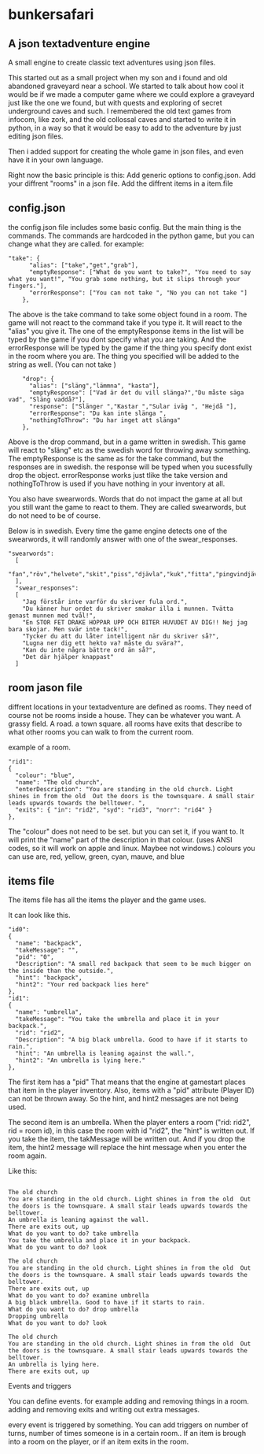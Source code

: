 # bunkersafari
## A json textadventure engine
A small engine to create classic text adventures using json files.

This started out as a small project when my son and i found and old
abandoned graveyard near a school. We started to talk about how cool
it would be if we made a computer game where we could explore a graveyard
just like the one we found, but with quests and exploring of secret underground
caves and such.
I remembered the old text games from infocom, like zork, and the old collossal caves
and started to write it in python, in a way so that it would be easy to
add to the adventure by just editing json files.

Then i added support for creating the whole game in json files, and even
have it in your own language.

Right now the basic principle is this:
Add generic options to config.json.
Add your diffrent "rooms" in a json file.
Add the diffrent items in a item.file

## config.json

the config.json file includes some basic config. But the main thing is the commands.
The commands are hardcoded in the python game, but you can change what they are called.
for example:

```
"take": {
      "alias": ["take","get","grab"],
      "emptyResponse": ["What do you want to take?", "You need to say what you want!", "You grab some nothing, but it slips through your fingers."],
      "errorResponse": ["You can not take ", "No you can not take "]
    },
```
The above is the take command to take some object found in a room.
The game will not react to the command take if you type it. It will react to the "alias" you give it.
The one of the emptyResponse items in the list will be typed by the game if you dont specify what
you are taking. And the errorResponse will be typed by the game if the thing you specify dont exist in the room where you are. The thing you specified will be added to the string as well. (You can not take <thing>)


```
    "drop": {
      "alias": ["släng","lämmna", "kasta"],
      "emptyResponse": ["Vad är det du vill slänga?","Du måste säga vad", "Släng vaddå?"],
      "response": ["Slänger ","Kastar ","Sular iväg ", "Hejdå "],
      "errorResponse": "Du kan inte slänga ",
      "nothingToThrow": "Du har inget att slänga"
    },
```
Above is the drop command, but in a game written in swedish. This game will react to "släng" etc as the swedish word for throwing away something.
The emptyResponse is the same as for the take command, but the responses are in swedish.
the response will be typed when you sucessfully drop the object. errorResponse works just tlike the take version and nothingToThrow is used if you have nothing in your inventory at all.

You also have swearwords.
Words that do not impact the game at all but you still want the game to react to them.
They are called swearwords, but do not need to be of course.

Below is in swedish. Every time the game engine detects one of the swearwords, it will randomly answer with one of the swear_responses.
```
"swearwords":
  [
    "fan","röv","helvete","skit","piss","djävla","kuk","fitta","pingvindjävul"
  ],
  "swear_responses":
  [
    "Jag förstår inte varför du skriver fula ord.",
    "Du känner hur ordet du skriver smakar illa i munnen. Tvätta genast munnen med tvål!",
    "En STOR FET DRAKE HOPPAR UPP OCH BITER HUVUDET AV DIG!! Nej jag bara skojar. Men svär inte tack!",
    "Tycker du att du låter intelligent när du skriver så?",
    "Lugna ner dig ett hekto va? måste du svära?",
    "Kan du inte några bättre ord än så?",
    "Det där hjälper knappast"
  ]
```
## room jason file
diffrent locations in your textadventure are defined as rooms. They need of course not be rooms inside a house. They can be whatever you want. A grassy field. A road. a town square.
all rooms have exits that describe to what other rooms you can walk to from the current room.

example of a room.
```
"rid1":
{
  "colour": "blue",
  "name": "The old church",
  "enterDescription": "You are standing in the old church. Light shines in from the old  Out the doors is the townsquare. A small stair leads upwards towards the belltower. ",
  "exits": { "in": "rid2", "syd": "rid3", "norr": "rid4" }
},
```
The "colour" does not need to be set. but you can set it, if you want to. It will print the "name" part of the description in that colour. (uses ANSI codes, so it will work on apple and linux. Maybee not windows.)
colours you can use are, red, yellow, green, cyan, mauve, and blue

## items file
The items file has all the items the player and the game uses.

It can look like this.

```
"id0":
{
  "name": "backpack",
  "takeMessage": "",
  "pid": "0",
  "Description": "A small red backpack that seem to be much bigger on the inside than the outside.",
  "hint": "backpack",
  "hint2": "Your red backpack lies here"
},
"id1":
{
  "name": "umbrella",
  "takeMessage": "You take the umbrella and place it in your backpack.",
  "rid": "rid2",
  "Description": "A big black umbrella. Good to have if it starts to rain.",
  "hint": "An umbrella is leaning against the wall.",
  "hint2": "An umbrella is lying here."
},
```

The first item has a "pid" That means that the engine at gamestart places that item in the player inventory. Also, items with a "pid" attribute (Player ID) can not be thrown away. So the hint, and hint2 messages are not being used.

The second item is an umbrella.
When the player enters a room ("rid: rid2", rid = room id), in this case the room with id "rid2", the "hint" is written
out. If you take the item, the takMessage will be written out. And if you drop the item, the hint2 message will replace the hint message when you enter the room again.

Like this:
```

The old church
You are standing in the old church. Light shines in from the old  Out the doors is the townsquare. A small stair leads upwards towards the belltower.
An umbrella is leaning against the wall.
There are exits out, up
What do you want to do? take umbrella
You take the umbrella and place it in your backpack.
What do you want to do? look

The old church
You are standing in the old church. Light shines in from the old  Out the doors is the townsquare. A small stair leads upwards towards the belltower.
There are exits out, up
What do you want to do? examine umbrella
A big black umbrella. Good to have if it starts to rain.
What do you want to do? drop umbrella
Dropping umbrella
What do you want to do? look

The old church
You are standing in the old church. Light shines in from the old  Out the doors is the townsquare. A small stair leads upwards towards the belltower.
An umbrella is lying here.
There are exits out, up

```

Events and triggers

You can define events. for example adding and removing things in a room. adding and removing exits and writing out extra messages.

every event is triggered by something. You can add triggers on number of turns, number of times someone is in a certain room.. If an item is brough into a room on the player, or if an item exits in the room.


